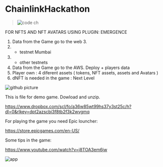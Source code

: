 # ChainlinkHackathon

> ![code ch](https://user-images.githubusercontent.com/78732470/237768950-08c33fc6-b148-409a-ab65-f8229c59a33c.png)

FOR NFTS AND NFT AVATARS USING PLUGIN: EMERGENCE

1. Data from the Game go to the web 3.
2. - testnet Mumbai
3. - other testnets
4. Data from the Game go to the AWS. Deploy + players data
5. Player own : 4 diferent assets ( tokens, NFT assets, assets and Avatars )
6. dNFT is needed in the game : Next Level

![github picture](https://github.com/ReturnerNaGithub/ChainlinkHackathon/assets/78732470/fb48d5d7-dfc5-4fb9-ae8d-ff4ff05f827d)

This is file for demo game. Dowload and unzip.

https://www.dropbox.com/scl/fo/a36w85wt99hs37y3st25c/h?dl=0&rlkey=dpt2azscbi3f8tb2f3k2wvgmq

For playing the game you need Epic louncher:

https://store.epicgames.com/en-US/

Some tips in the game:

https://www.youtube.com/watch?v=j8TOA3em6jw

![app](https://github.com/ReturnerNaGithub/ChainlinkHackathon/assets/78732470/c271b8c7-e63a-4134-9c36-864db2217c35)




